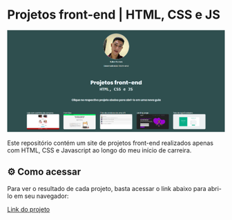 # Projetos front-end | HTML, CSS e JS
![Imagem do site](./img_site.png)

Este repositório contém um site de projetos front-end realizados apenas com HTML, CSS e Javascript ao longo do meu início de carreira.

## ⚙️ Como acessar

Para ver o resultado de cada projeto, basta acessar o link abaixo para abri-lo em seu navegador:

[Link do projeto](https://eullergomes.github.io/frontend-challenges/)